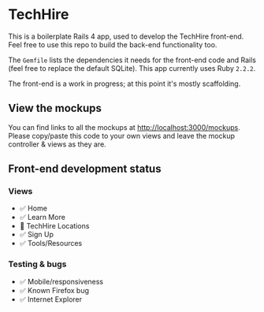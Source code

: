 # TechHire

This is a boilerplate Rails 4 app, used to develop the TechHire front-end. Feel free to use this repo to build the back-end functionality too.

The `Gemfile` lists the dependencies it needs for the front-end code and Rails (feel free to replace the default SQLite). This app currently uses Ruby `2.2.2`.

The front-end is a work in progress; at this point it's mostly scaffolding.

## View the mockups

You can find links to all the mockups at [http://localhost:3000/mockups](http://localhost:3000/mockups). Please copy/paste this code to your own views and leave the mockup controller & views as they are.

## Front-end development status

### Views

* ✅ Home
* ✅ Learn More
* 🚧 TechHire Locations
* ✅ Sign Up
* ✅ Tools/Resources

### Testing & bugs

* ✅ Mobile/responsiveness
* ✅ Known Firefox bug
* ✅ Internet Explorer
